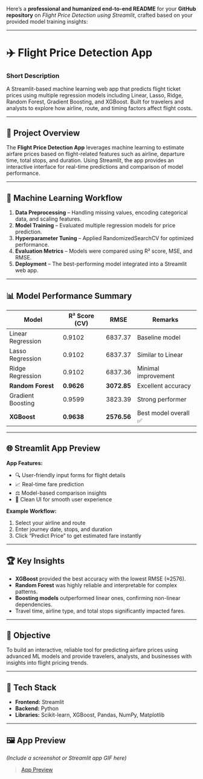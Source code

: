 Here’s a **professional and humanized end-to-end README** for your **GitHub repository** on *Flight Price Detection using Streamlit*, crafted based on your provided model training insights:

---

# ✈️ Flight Price Detection App

### **Short Description**

A Streamlit-based machine learning web app that predicts flight ticket prices using multiple regression models including Linear, Lasso, Ridge, Random Forest, Gradient Boosting, and XGBoost. Built for travelers and analysts to explore how airline, route, and timing factors affect flight costs.

---

## 🚀 Project Overview

The **Flight Price Detection App** leverages machine learning to estimate airfare prices based on flight-related features such as airline, departure time, total stops, and duration. Using Streamlit, the app provides an interactive interface for real-time predictions and comparison of model performance.

---

## 🧠 Machine Learning Workflow

1. **Data Preprocessing** – Handling missing values, encoding categorical data, and scaling features.
2. **Model Training** – Evaluated multiple regression models for price prediction.
3. **Hyperparameter Tuning** – Applied RandomizedSearchCV for optimized performance.
4. **Evaluation Metrics** – Models were compared using R² score, MSE, and RMSE.
5. **Deployment** – The best-performing model integrated into a Streamlit web app.

---

## 📊 Model Performance Summary

| Model             | R² Score (CV) | RMSE        | Remarks              |
| ----------------- | ------------- | ----------- | -------------------- |
| Linear Regression | 0.9102        | 6837.37     | Baseline model       |
| Lasso Regression  | 0.9102        | 6837.37     | Similar to Linear    |
| Ridge Regression  | 0.9102        | 6837.36     | Minimal improvement  |
| **Random Forest** | **0.9626**    | **3072.85** | Excellent accuracy   |
| Gradient Boosting | 0.9599        | 3823.39     | Strong performer     |
| **XGBoost**       | **0.9638**    | **2576.56** | Best model overall ✅ |

---

## 🌐 Streamlit App Preview

**App Features:**

* 🔍 User-friendly input forms for flight details
* 📈 Real-time fare prediction
* ⚖️ Model-based comparison insights
* 🎨 Clean UI for smooth user experience

**Example Workflow:**

1. Select your airline and route
2. Enter journey date, stops, and duration
3. Click “Predict Price” to get estimated fare instantly

---

## 🏆 Key Insights

* **XGBoost** provided the best accuracy with the lowest RMSE (≈2576).
* **Random Forest** was highly reliable and interpretable for complex patterns.
* **Boosting models** outperformed linear ones, confirming non-linear dependencies.
* Travel time, airline type, and total stops significantly impacted fares.

---

## 🎯 Objective

To build an interactive, reliable tool for predicting airfare prices using advanced ML models and provide travelers, analysts, and businesses with insights into flight pricing trends.

---

## 🧩 Tech Stack

* **Frontend:** Streamlit
* **Backend:** Python
* **Libraries:** Scikit-learn, XGBoost, Pandas, NumPy, Matplotlib

---

## 🖼️ App Preview

*(Include a screenshot or Streamlit app GIF here)*

> [App Preview](https://github.com/satish2502/-Flight-Price-Detection-App/blob/main/Screenshot%202025-10-20%20182345.png)

